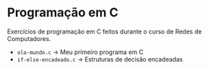 # Programação em C
Exercícios de programação em C feitos durante o curso de Redes de Computadores.

- `ola-mundo.c` → Meu primeiro programa em C
- `if-else-encadeado.c` → Estruturas de decisão encadeadas
